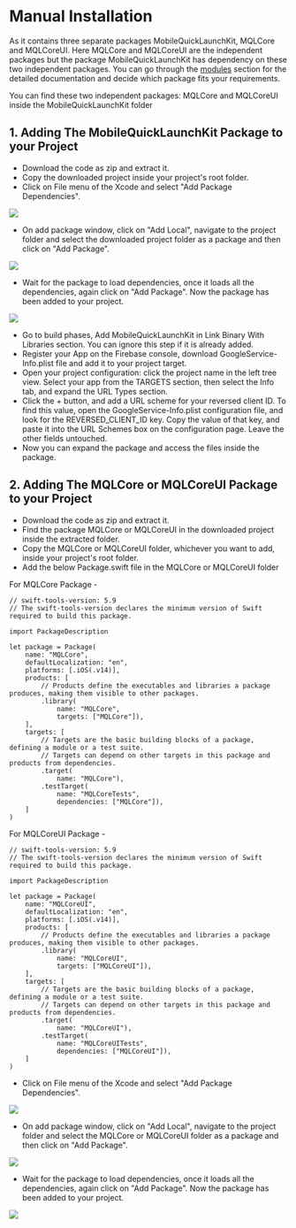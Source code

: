 # Manual Installation

As it contains three separate packages MobileQuickLaunchKit, MQLCore and MQLCoreUI. Here MQLCore and MQLCoreUI are the independent packages but the package MobileQuickLaunchKit has dependency on these two independent packages. You can go through the [modules](../Modules.md) section for the detailed documentation and decide which package fits your requirements.

You can find these two independent packages: MQLCore and MQLCoreUI inside the MobileQuickLaunchKit folder

## 1. Adding The MobileQuickLaunchKit Package to your Project

* Download the code as zip and extract it.
* Copy the downloaded project inside your project's root folder.
* Click on File menu of the Xcode and select "Add Package Dependencies".

<img src="screenShots/add_package_1.png" >

* On add package window, click on "Add Local", navigate to the project folder and select the downloaded project folder as a package and then click on "Add Package".

<img src="screenShots/add_manual_package_2.png" >

* Wait for the package to load dependencies, once it loads all the dependencies, again click on "Add Package". Now the package has been added to your project.

<img src="screenShots/add_manual_package_3.png" >

* Go to build phases, Add MobileQuickLaunchKit in Link Binary With Libraries section. You can ignore this step if it is already added.
* Register your App on the Firebase console, download GoogleService-Info.plist file and add it to your project target.
* Open your project configuration: click the project name in the left tree view. Select your app from the TARGETS section, then select the Info tab, and expand the URL Types section.
* Click the + button, and add a URL scheme for your reversed client ID. To find this value, open the GoogleService-Info.plist configuration file, and look for the REVERSED_CLIENT_ID key. Copy the value of that key, and paste it into the URL Schemes box on the configuration page. Leave the other fields untouched.
* Now you can expand the package and access the files inside the package.

## 2. Adding The MQLCore or MQLCoreUI Package to your Project

* Download the code as zip and extract it.
* Find the package MQLCore or MQLCoreUI in the downloaded project inside the extracted folder.
* Copy the MQLCore or MQLCoreUI folder, whichever you want to add, inside your project's root folder.
* Add the below Package.swift file in the MQLCore or MQLCoreUI folder 

For MQLCore Package - 
```
// swift-tools-version: 5.9
// The swift-tools-version declares the minimum version of Swift required to build this package.

import PackageDescription

let package = Package(
    name: "MQLCore",
    defaultLocalization: "en",
    platforms: [.iOS(.v14)],
    products: [
        // Products define the executables and libraries a package produces, making them visible to other packages.
        .library(
            name: "MQLCore",
            targets: ["MQLCore"]),
    ],
    targets: [
        // Targets are the basic building blocks of a package, defining a module or a test suite.
        // Targets can depend on other targets in this package and products from dependencies.
        .target(
            name: "MQLCore"),
        .testTarget(
            name: "MQLCoreTests",
            dependencies: ["MQLCore"]),
    ]
)
```

For MQLCoreUI Package - 

```
// swift-tools-version: 5.9
// The swift-tools-version declares the minimum version of Swift required to build this package.

import PackageDescription

let package = Package(
    name: "MQLCoreUI",
    defaultLocalization: "en",
    platforms: [.iOS(.v14)],
    products: [
        // Products define the executables and libraries a package produces, making them visible to other packages.
        .library(
            name: "MQLCoreUI",
            targets: ["MQLCoreUI"]),
    ],
    targets: [
        // Targets are the basic building blocks of a package, defining a module or a test suite.
        // Targets can depend on other targets in this package and products from dependencies.
        .target(
            name: "MQLCoreUI"),
        .testTarget(
            name: "MQLCoreUITests",
            dependencies: ["MQLCoreUI"]),
    ]
)
```


* Click on File menu of the Xcode and select "Add Package Dependencies".

<img src="screenShots/add_package_4.png" >

* On add package window, click on "Add Local", navigate to the project folder and select the MQLCore or MQLCoreUI folder as a package and then click on "Add Package".

<img src="screenShots/add_manual_package_5.png" >

* Wait for the package to load dependencies, once it loads all the dependencies, again click on "Add Package". Now the package has been added to your project.

<img src="screenShots/add_manual_package_6.png" >
